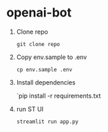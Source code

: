 # openai-bot

1. Clone repo
   
    `git clone repo`
   
2. Copy env.sample to .env
   
   `cp env.sample .env`
   
3. Install dependencies
 
   `pip install -r requirements.txt
   
4. run ST UI
 
   `streamlit run app.py`
